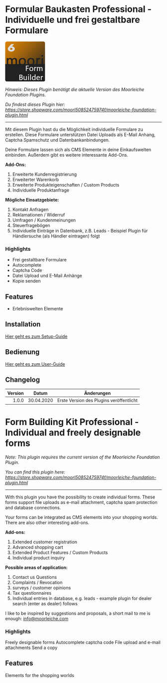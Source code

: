 # Formular Baukasten Professional - Individuelle und frei gestaltbare Formulare

![Logo](images/plugin.png)

_Hinweis: Dieses Plugin benötigt die aktuelle Version des Moorleiche Foundation Plugins._

_Du findest dieses Plugin hier: https://store.shopware.com/moorl50852475974f/moorleiche-foundation-plugin.html_

---

Mit diesem Plugin hast du die Möglichkeit individuelle Formulare zu erstellen. Diese Formulare unterstützen Datei Uploads als E-Mail Anhang, Captcha Spamschutz und Datenbankanbindungen.

Deine Formulare lassen sich als CMS Elemente in deine Einkaufswelten einbinden. Außerdem gibt es weitere interessante Add-Ons.

**Add-Ons:**

1. Erweiterte Kundenregistrierung
2. Erweiterter Warenkorb
3. Erweiterte Produkteigenschaften / Custom Products
4. Individuelle Produktanfrage

**Mögliche Einsatzgebiete:**

1. Kontakt Anfragen
2. Reklamationen / Widerruf
3. Umfragen / Kundenmeinungen
4. Steuerfragebögen
5. Individuelle Einträge in Datenbank, z.B. Leads - Beispiel Plugin für Händlersuche (als Händler eintragen) folgt

### Highlights
- Frei gestaltbare Formulare
- Autocomplete
- Captcha Code
- Datei Upload und E-Mail Anhänge
- Kopie senden

## Features
- Erlebniswelten Elemente

## Installation

[Hier geht es zum Setup-Guide](setup.md)

## Bedienung

[Hier geht es zum User-Guide](user.md)

## Changelog
| Version | Datum | Änderungen |
| ---: |:---:| ---|
| 1.0.0 | 30.04.2020 | Erste Version des Plugins veröffentlicht |

# Form Building Kit Professional - Individual and freely designable forms

_Note: This plugin requires the current version of the Moorleiche Foundation Plugin._

_You can find this plugin here: https://store.shopware.com/moorl50852475974f/moorleiche-foundation-plugin.html_

---

With this plugin you have the possibility to create individual forms. 
These forms support file uploads as e-mail attachment, captcha spam protection and database connections.

Your forms can be integrated as CMS elements into your shopping worlds. 
There are also other interesting add-ons.

**Add-ons:**

1. Extended customer registration
2. Advanced shopping cart
3. Extended Product Features / Custom Products
4. Individual product inquiry

**Possible areas of application:**

1. Contact us Questions
2. Complaints / Revocation
3. surveys / customer opinions
4. Tax questionnaires
5. Individual entries in database, e.g. leads - example plugin for dealer search (enter as dealer) follows

I like to be inspired by suggestions and proposals, a short mail to me is enough: info@moorleiche.com

### Highlights
Freely designable forms
Autocomplete
captcha code
File upload and e-mail attachments
Send a copy

## Features
Elements for the shopping worlds
